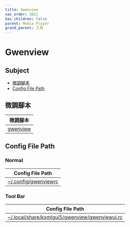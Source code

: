 ```yaml
---
title: Gwenview
nav_order: 3011
has_children: false
parent: Media Player
grand_parent: 工具
---
```



# Gwenview


## Subject

* [微調腳本](#微調腳本)
* [Config File Path](#config-file-path)


## 微調腳本

| 微調腳本 |
| --- |
| [gwenview](https://github.com/samwhelp/kubuntu-adjustment/tree/main/prototype/main/tool-config/part/gwenview/) |


## Config File Path


### Normal

| Config File Path |
| --- |
| [~/.config/gwenviewrc](https://github.com/samwhelp/kubuntu-adjustment/tree/main/prototype/main/tool-config/part/gwenview/asset/overlay/etc/skel/.config/gwenviewrc) |


### Tool Bar

| Config File Path |
| --- |
| [~/.local/share/kxmlgui5/gwenview/gwenviewui.rc](https://github.com/samwhelp/kubuntu-adjustment/tree/main/prototype/main/tool-config/part/gwenview/asset/overlay/etc/skel/.local/share/kxmlgui5/gwenview/gwenviewui.rc) |
